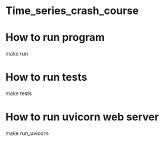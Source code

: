 # Time_series_crash_course

# How to run program
make run

# How to run tests
make tests

# How to run uvicorn web server
make run_uvicorn
